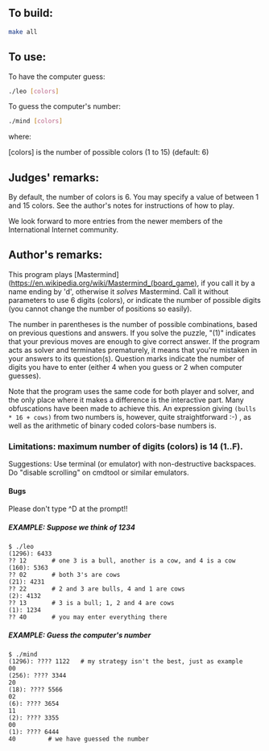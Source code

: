 ## To build:

```sh
make all
```


## To use:

To have the computer guess:

```sh
./leo [colors]
```

To guess the computer's number:

```sh
./mind [colors]
```

where:

[colors] is the number of possible colors (1 to 15) (default: 6)


## Judges' remarks:

By default, the number of colors is 6.  You may specify a
value of between 1 and 15 colors.  See the author's notes
for instructions of how to play.

We look forward to more entries from the newer members of the
International Internet community.


## Author's remarks:

This program plays
[Mastermind](https://en.wikipedia.org/wiki/Mastermind_(board_game), if you call
it by a name ending by 'd', otherwise it _solves_ Mastermind. Call it without
parameters to use 6 digits (colors), or indicate the number of possible digits
(you cannot change the number of positions so easily).

The number in parentheses is the number of possible combinations,
based on previous questions and answers.  If you solve the puzzle,
"(1)" indicates that your previous moves are enough to give correct
answer.  If the program acts as solver and terminates prematurely,
it means that you're mistaken in your answers to its question(s).
Question marks indicate the number of digits you have to enter
(either 4 when you guess or 2 when computer guesses).

Note that the program uses the same code for both player and
solver, and the only place where it makes a difference is the
interactive part. Many obfuscations have been made to achieve
this.  An expression giving `(bulls * 16 + cows)` from two numbers
is, however, quite straightforward :-) , as well as the arithmetic
of binary coded colors-base numbers is.


### Limitations: maximum number of digits (colors) is 14 (1..F).

Suggestions: Use terminal (or emulator) with non-destructive
backspaces. Do "disable scrolling" on cmdtool or similar emulators.


#### Bugs

Please don't type ^D at the prompt!!


##### EXAMPLE: Suppose we think of 1234

```
$ ./leo
(1296): 6433
?? 12       # one 3 is a bull, another is a cow, and 4 is a cow
(160): 5363
?? 02       # both 3's are cows
(21): 4231
?? 22       # 2 and 3 are bulls, 4 and 1 are cows
(2): 4132
?? 13       # 3 is a bull; 1, 2 and 4 are cows
(1): 1234
?? 40       # you may enter everything there
```

##### EXAMPLE: Guess the computer's number

```
$ ./mind
(1296): ???? 1122   # my strategy isn't the best, just as example
00
(256): ???? 3344
20
(18): ???? 5566
02
(6): ???? 3654
11
(2): ???? 3355
00
(1): ???? 6444
40		   # we have guessed the number
```


<!--

    Copyright © 1984-2024 by Landon Curt Noll. All Rights Reserved.

    You are free to share and adapt this file under the terms of this license:

	Creative Commons Attribution-ShareAlike 4.0 International (CC BY-SA 4.0)

    For more information, see:

	https://creativecommons.org/licenses/by-sa/4.0/

-->
